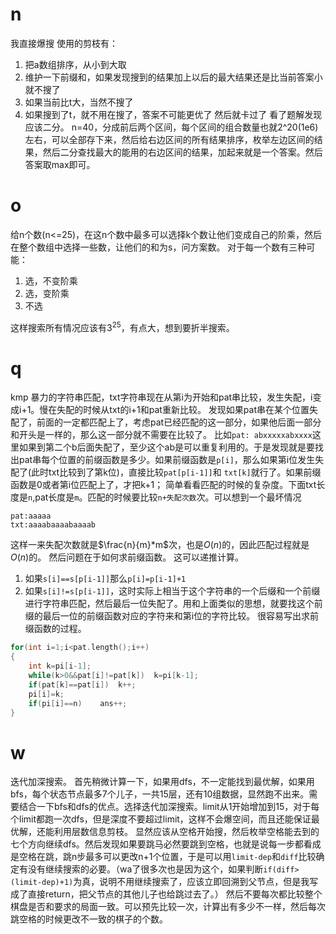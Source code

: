 # n
我直接爆搜
使用的剪枝有：
1. 把a数组排序，从小到大取
2. 维护一下前缀和，如果发现搜到的结果加上以后的最大结果还是比当前答案小就不搜了
3. 如果当前比t大，当然不搜了
4. 如果搜到了t，就不用在搜了，答案不可能更优了
然后就卡过了
看了题解发现应该二分。
n=40，分成前后两个区间，每个区间的组合数量也就2^20(1e6)左右，可以全部存下来，然后给右边区间的所有结果排序，枚举左边区间的结果，然后二分查找最大的能用的右边区间的结果，加起来就是一个答案。然后答案取max即可。

# o
给n个数(n<=25)，在这n个数中最多可以选择k个数让他们变成自己的阶乘，然后在整个数组中选择一些数，让他们的和为s，问方案数。
对于每一个数有三种可能：
1. 选，不变阶乘
2. 选，变阶乘
3. 不选

这样搜索所有情况应该有$3^25$，有点大，想到要折半搜索。

# q
kmp
暴力的字符串匹配，txt字符串现在从第i为开始和pat串比较，发生失配，i变成i+1。慢在失配的时候从txt的i+1和pat重新比较。
发现如果pat串在某个位置失配了，前面的一定都匹配上了，考虑pat已经匹配的这一部分，如果他后面一部分和开头是一样的，那么这一部分就不需要在比较了。
比如```pat: abxxxxxabxxxx```这里如果到第二个b后面失配了，至少这个ab是可以重复利用的。于是发现就是要找出pat串每个位置的前缀函数是多少。如果前缀函数是```p[i]```，那么如果第i位发生失配了(此时txt比较到了第k位)，直接比较```pat[p[i-1]]```和 ```txt[k]```就行了。如果前缀函数是0或者第i位匹配上了，才把k+1；
简单看看匹配的时候的复杂度。下面txt长度是```n```,pat长度是```m```。匹配的时候要比较```n+失配次数```次。可以想到一个最坏情况
```
pat:aaaaa
txt:aaaabaaaabaaaab
```
这样一来失配次数就是$\frac{n}{m}*m$次，也是$O(n)$的，因此匹配过程就是$O(n)$的。
然后问题在于如何求前缀函数。
这可以递推计算。
1. 如果```s[i]==s[p[i-1]]```那么```p[i]=p[i-1]+1```
2. 如果```s[i]!=s[p[i-1]]```，这时实际上相当于这个字符串的一个后缀和一个前缀进行字符串匹配，然后最后一位失配了。用和上面类似的思想，就要找这个前缀的最后一位的前缀函数对应的字符来和第i位的字符比较。
很容易写出求前缀函数的过程。
```cpp
for(int i=1;i<pat.length();i++)
{
    int k=pi[i-1];
    while(k>0&&pat[i]!=pat[k])  k=pi[k-1];
    if(pat[k]==pat[i])  k++;
    pi[i]=k;
    if(pi[i]==n)    ans++;
}
```

# w
迭代加深搜索。
首先稍微计算一下，如果用dfs，不一定能找到最优解，如果用bfs，每个状态节点最多7个儿子，一共15层，还有10组数据，显然跑不出来。需要结合一下bfs和dfs的优点。选择迭代加深搜索。limit从1开始增加到15，对于每个limit都跑一次dfs，但是深度不要超过limit，这样不会爆空间，而且还能保证最优解，还能利用层数信息剪枝。
显然应该从空格开始搜，然后枚举空格能去到的七个方向继续dfs。然后发现如果要跳马必然要跳到空格，也就是说每一步都看成是空格在跳，跳n步最多可以更改n+1个位置，于是可以用```limit-dep```和```diff```比较确定有没有继续搜索的必要。（wa了很多次也是因为这个，如果判断```if(diff>(limit-dep)+1)```为真，说明不用继续搜索了，应该立即回溯到父节点，但是我写成了直接return，把父节点的其他儿子也给跳过去了。）
然后不要每次都比较整个棋盘是否和要求的局面一致。可以预先比较一次，计算出有多少不一样，然后每次跳空格的时候更改不一致的棋子的个数。
